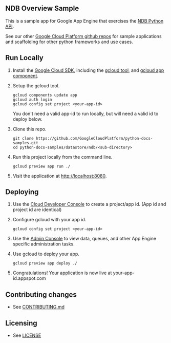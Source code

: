 ## NDB Overview Sample

This is a sample app for Google App Engine that exercises the [NDB Python API](https://cloud.google.com/appengine/docs/python/ndb/).

See our other [Google Cloud Platform github
repos](https://github.com/GoogleCloudPlatform) for sample applications and
scaffolding for other python frameworks and use cases.

## Run Locally
1. Install the [Google Cloud SDK](https://cloud.google.com/sdk/), including the [gcloud tool](https://cloud.google.com/sdk/gcloud/), and [gcloud app component](https://cloud.google.com/sdk/gcloud-app).
2. Setup the gcloud tool.

   ```
   gcloud components update app
   gcloud auth login
   gcloud config set project <your-app-id>
   ```
   You don't need a valid app-id to run locally, but will need a valid id to deploy below.

1. Clone this repo.

   ```
   git clone https://github.com/GoogleCloudPlatform/python-docs-samples.git
   cd python-docs-samples/datastore/ndb/<sub-directory>
   ```

1. Run this project locally from the command line.

   ```
   gcloud preview app run ./
   ```

1. Visit the application at [http://localhost:8080](http://localhost:8080).

## Deploying

1. Use the [Cloud Developer Console](https://console.developer.google.com)  to create a project/app id. (App id and project id are identical)
2. Configure gcloud with your app id.

   ```
   gcloud config set project <your-app-id>
   ```
1. Use the [Admin Console](https://appengine.google.com) to view data, queues, and other App Engine specific administration tasks.
1. Use gcloud to deploy your app.

   ```
   gcloud preview app deploy ./
   ```

1. Congratulations!  Your application is now live at your-app-id.appspot.com

## Contributing changes

* See [CONTRIBUTING.md](../../CONTRIBUTING.md)

## Licensing

* See [LICENSE](../../LICENSE)
